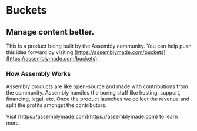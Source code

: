 # Buckets

## Manage content better.

This is a product being built by the Assembly community. You can help push this idea forward by visiting [https://assemblymade.com/buckets](https://assemblymade.com/buckets).

### How Assembly Works

Assembly products are like open-source and made with contributions from the community. Assembly handles the boring stuff like hosting, support, financing, legal, etc. Once the product launches we collect the revenue and split the profits amongst the contributors.

Visit [https://assemblymade.com](https://assemblymade.com) to learn more.

